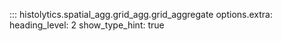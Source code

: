 ::: histolytics.spatial_agg.grid_agg.grid_aggregate
    options.extra:
      heading_level: 2
      show_type_hint: true
